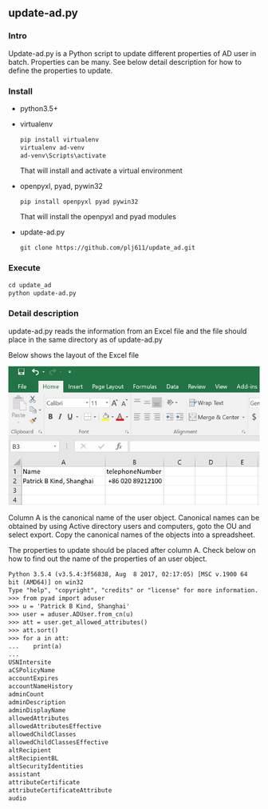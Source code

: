 ## update-ad.py

### Intro

Update-ad.py is a Python script to update different properties of AD user in batch. Properties can be many. See below detail description for how to define the properties to update.

### Install

- python3.5+

- virtualenv

  ```
  pip install virtualenv
  virtualenv ad-venv
  ad-venv\Scripts\activate
  ```

  That will install and activate a virtual environment

- openpyxl, pyad, pywin32

  ```
  pip install openpyxl pyad pywin32
  ```

  That will install the openpyxl and pyad modules

- update-ad.py

  ```
  git clone https://github.com/plj611/update_ad.git
  ```

### Execute

```
cd update_ad
python update-ad.py
```

### Detail description

update-ad.py reads the information from an Excel file and the file should place in the same directory as of update-ad.py

Below shows the layout of the Excel file

![e](image/e.jpg)

Column A is the canonical name of the user object. Canonical names can be obtained by using Active directory users and computers, goto the OU and select export. Copy the canonical names of the objects into a spreadsheet.

The properties to update should be placed after column A. Check below on how to find out the name of the properties of an user object.

```
Python 3.5.4 (v3.5.4:3f56838, Aug  8 2017, 02:17:05) [MSC v.1900 64 bit (AMD64)] on win32
Type "help", "copyright", "credits" or "license" for more information.
>>> from pyad import aduser
>>> u = 'Patrick B Kind, Shanghai'
>>> user = aduser.ADUser.from_cn(u)
>>> att = user.get_allowed_attributes()
>>> att.sort()
>>> for a in att:
...    print(a)
...
USNIntersite
aCSPolicyName
accountExpires
accountNameHistory
adminCount
adminDescription
adminDisplayName
allowedAttributes
allowedAttributesEffective
allowedChildClasses
allowedChildClassesEffective
altRecipient
altRecipientBL
altSecurityIdentities
assistant
attributeCertificate
attributeCertificateAttribute
audio
```

